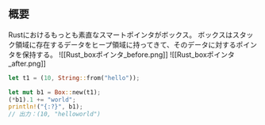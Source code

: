 ## 概要
Rustにおけるもっとも素直なスマートポインタがボックス。
ボックスはスタック領域に存在するデータをヒープ領域に持ってきて、そのデータに対するポインタを保持する。
![[Rust_boxポインタ_before.png]]
![[Rust_boxポインタ_after.png]]
```rust
let t1 = (10, String::from("hello"));

let mut b1 = Box::new(t1);
(*b1).1 += "world";
println!("{:?}", b1);
// 出力：(10, "helloworld")
```